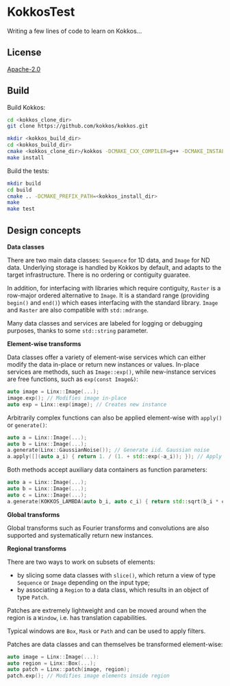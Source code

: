 # KokkosTest

Writing a few lines of code to learn on Kokkos...

## License

[Apache-2.0](LICENSE)

## Build

Build Kokkos:

```sh
cd <kokkos_clone_dir>
git clone https://github.com/kokkos/kokkos.git

mkdir <kokkos_build_dir>
cd <kokkos_build_dir>
cmake <kokkos_clone_dir>/kokkos -DCMAKE_CXX_COMPILER=g++ -DCMAKE_INSTALL_PREFIX=<kokkos_install_dir>
make install
```

Build the tests:

```sh
mkdir build
cd build
cmake .. -DCMAKE_PREFIX_PATH=<kokkos_install_dir>
make
make test
```

## Design concepts

**Data classes**

There are two main data classes: `Sequence` for 1D data, and `Image` for ND data.
Underlying storage is handled by Kokkos by default, and adapts to the target infrastructure.
There is no ordering or contiguity guaratee.

In addition, for interfacing with libraries which require contiguity, `Raster` is a row-major ordered alternative to `Image`.
It is a standard range (providing `begin()` and `end()`) which eases interfacing with the standard library.
`Image` and `Raster` are also compatible with `std::mdrange`.

Many data classes and services are labeled for logging or debugging purposes, thanks to some `std::string` parameter.

**Element-wise transforms**

Data classes offer a variety of element-wise services which can either modify the data in-place or return new instances or values.
In-place services are methods, such as `Image::exp()`, while new-instance services are free functions, such as `exp(const Image&)`:

```cpp
auto image = Linx::Image(...);
image.exp(); // Modifies image in-place
auto exp = Linx::exp(image); // Creates new instance
```

Arbitrarily complex functions can also be applied element-wise with `apply()` or `generate()`:

```cpp
auto a = Linx::Image(...);
auto b = Linx::Image(...);
a.generate(Linx::GaussianNoise()); // Generate iid. Gaussian noise
a.apply([](auto a_i) { return 1. / (1. + std::exp(-a_i)); }); // Apply logistic curve
```

Both methods accept auxiliary data containers as function parameters:

```cpp
auto a = Linx::Image(...);
auto b = Linx::Image(...);
auto c = Linx::Image(...);
a.generate(KOKKOS_LAMBDA(auto b_i, auto c_i) { return std::sqrt(b_i * c_i); }, b, c); // Compute geometric mean
```

**Global transforms**

Global transforms such as Fourier transforms and convolutions are also supported and systematically return new instances.

**Regional transforms**

There are two ways to work on subsets of elements:
* by slicing some data classes with `slice()`, which return a view of type `Sequence` or `Image` depending on the input type;
* by associating a `Region` to a data class, which results in an object of type `Patch`.

Patches are extremely lightweight and can be moved around when the region is a `Window`, i.e. has translation capabilities.

Typical windows are `Box`, `Mask` or `Path` and can be used to apply filters.

Patches are data classes and can themselves be transformed element-wise:

```cpp
auto image = Linx::Image(...):
auto region = Linx::Box(...);
auto patch = Linx::patch(image, region);
patch.exp(); // Modifies image elements inside region
```
